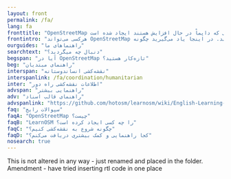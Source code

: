 ```yaml
---
layout: front
permalink: /fa/
lang: fa
fronttitle: "OpenStreetMap یک نقشه جاده‌ای از دنیاست که توسط جامعه نقشه‌کش‌هایی که داپماْ در حال افزایش هستند ایجاد شده است."
frontintro: "هرکسی می‌تواند OpenStreetMap را ویرایش کند. در اینجا یاد می‌گیرید چگونه LearnOSM راهنماهای قابل فهم و گام به گامی برای شروع به استفاده و مشارکت و کاربرد داده‌های OpenStreetMap را به شما اراپه می‌دهد. اگر به راه‌اندازی کارگاه آموزشی OpenStreetMap علاقمند هستید قسمت منابع آموزش‌دهندگان LearnOSM را مشاهده کنید"
ourguides: "راهنماهای ما"
searchtext: "دنبال چه میگردید؟"
begspan: "آیا در OpenStreetMap تازه‌کار هستید؟"
beg: "راهنمای مبتدیان"
interspan: "نقشه‌کشی انساندوستانه"
interspanlink: /fa/coordination/humanitarian
inter: "اطلاعات نقشه‌کشی راه دور"
advspan: "راهنمایی بیشتر"
adv: "راهنمای قالب اسناد"
advspanlink: "https://github.com/hotosm/learnosm/wiki/English-Learning-Guides/"
faq: "سپوالات رایج"
faqA: "OpenStreetMap چیست؟"
faqB: "LearnOSM را چه کسی ایجاد کرده است؟"
faqC: "چگونه شروع به نقشه‌کشی کنیم؟"
faqD: "کجا راهنمایی و کمک بیشتری دریافت می‌کنم؟"
nosearch: true
---
```


This is not altered in any way - just renamed and placed in the folder.  Amendment - have tried inserting rtl code in one place
